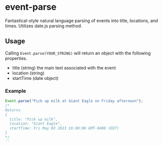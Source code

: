 event-parse
===========

Fantastical-style natural language parsing of events into title, locations, and times. Utilizes date.js parsing method.

## Usage

Calling `Event.parse(YOUR_STRING)` will return an object with the following properties.
- title (string) the main text associated with the event
- location (string)
- startTime (date object)

### Example
```javascript
Event.parse("Pick up milk at Giant Eagle on Friday afternoon");
/*
Returns 
{
  title: "Pick up milk", 
  location: "Giant Eagle", 
  startTime: Fri May 03 2013 16:00:00 GMT-0400 (EDT)
}
*/
``
